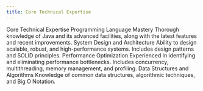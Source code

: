 ```yaml
---
title: Core Technical Expertise
---
```

Core Technical Expertise	Programming Language Mastery	Thorough knowledge of Java and its advanced facilities, along with the latest features and recent improvements.
System Design and Architecture	Ability to design scalable, robust, and high-performance systems. Includes design patterns and SOLID principles.
Performance Optimization	Experienced in identifying and eliminating performance bottlenecks. Includes concurrency, multithreading, memory management, and profiling.
Data Structures and Algorithms	Knowledge of common data structures, algorithmic techniques, and Big O Notation.
